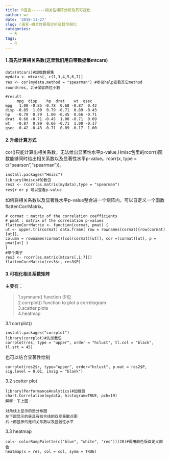 ```yaml
---
title: R语言------相关性矩阵分析及其可视化
author: wz
date: '2018-11-27'
slug: r语言-相关性矩阵分析及其可视化
categories:
  - R
tags:
  - R
---
```


#### 1.首先计算相关系数(这里我们用自带数据集mtcars)
```{r}
data(mtcars)#加载数据集
mydata <- mtcars[, c(1,3,4,5,6,7)]
res <- cor(mydata,method = "spearman") #参见help查看其它method
round(res, 2)#保留两位小数

#result
     mpg  disp    hp  drat    wt  qsec
mpg   1.00 -0.85 -0.78  0.68 -0.87  0.42
disp -0.85  1.00  0.79 -0.71  0.89 -0.43
hp   -0.78  0.79  1.00 -0.45  0.66 -0.71
drat  0.68 -0.71 -0.45  1.00 -0.71  0.09
wt   -0.87  0.89  0.66 -0.71  1.00 -0.17
qsec  0.42 -0.43 -0.71  0.09 -0.17  1.00

```
#### 2.升级计算方式

cor()只能计算出相关系数，无法给出显著性水平p-value,Hmisc包里的rcorr()函数能够同时给出相关系数以及显著性水平p-value。rcorr(x, type = c(“pearson”,“spearman”))。

```{r}
install.packages("Hmisc")
library(Hmisc)#加载包
res2 <- rcorr(as.matrix(mydata),type = "spearman")
res$r or p 可以查看p-value
```

如何将相关系数以及显著性水平p-value整合进一个矩阵内，可以自定义一个函数flattenCorrMatrix。

```{r}
# cormat : matrix of the correlation coefficients
# pmat : matrix of the correlation p-values
flattenCorrMatrix <- function(cormat, pmat) {
ut <- upper.tri(cormat) data.frame( row = rownames(cormat)[row(cormat)[ut]], 
column = rownames(cormat)[col(cormat)[ut]], cor =(cormat)[ut], p = pmat[ut] )
}
#举个栗子
res3 <- rcorr(as.matrix(mtcars[,1:7]))
flattenCorrMatrix(res3$r, res3$P)

```

#### 3.可视化相关系数矩阵

主要有：<br>
>  1.symnum() function 少见<br>
>  2.corrplot() function to plot a correlogram<br>
>  3.scatter plots<br>
>  4.heatmap<br>

   3.1 corrplot()

```{r}
install.packages("corrplot")
library(corrplot)#先加载包
corrplot(res, type = "upper", order = "hclust", tl.col = "black", tl.srt = 45)
```

也可以结合显著性绘制

```{r}
corrplot(res2$r, type="upper", order="hclust", p.mat = res2$P, sig.level = 0.01, insig = "blank")
```
   3.2 scatter plot
   
   ```{r}
   library(PerformanceAnalytics)#加载包
   chart.Correlation(mydata, histogram=TRUE, pch=19)
   解释一下上图：

对角线上显示的是分布图
左下部显示的是具有拟合线的双变量散点图
右上部显示的是相关系数以及显著性水平
```

   3.3 heatmap
   ```{r}
   col<- colorRampPalette(c("blue", "white", "red"))(20)#调用颜色版自定义颜色
   heatmap(x = res, col = col, symm = TRUE)
```

